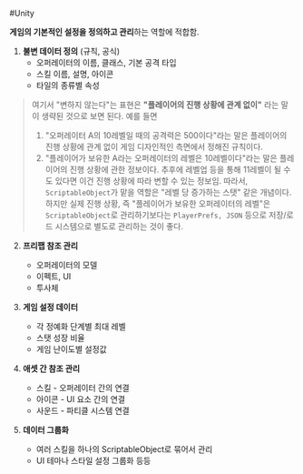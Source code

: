 #Unity 

**게임의 기본적인 설정을 정의하고 관리**하는 역할에 적합함.

1. **불변 데이터 정의** (규칙, 공식)
	- 오퍼레이터의 이름, 클래스, 기본 공격 타입
	- 스킬 이름, 설명, 아이콘
	- 타일의 종류별 속성 

> 여기서 "변하지 않는다"는 표현은 **"플레이어의 진행 상황에 관계 없이"** 라는 말이 생략된 것으로 보면 된다.
> 예를 들면 
> 1. "오퍼레이터 A의 10레벨일 때의 공격력은 500이다"라는 말은 플레이어의 진행 상황에 관계 없이 게임 디자인적인 측면에서 정해진 규칙이다.
> 2. "플레이어가 보유한 A라는 오퍼레이터의 레벨은 10레벨이다"라는 말은 플레이어의 진행 상황에 관한 정보이다. 추후에 레벨업 등을 통해 11레벨이 될 수도 있다면 이건 진행 상황에 따라 변할 수 있는 정보임.
> 따라서, `ScriptableObject`가 맡을 역할은 "레벨 당 증가하는 스탯" 같은 개념이다. 하지만 실제 진행 상황, 즉 "플레이어가 보유한 오퍼레이터의 레벨"은 `ScriptableObject`로 관리하기보다는 `PlayerPrefs, JSON` 등으로 저장/로드 시스템으로 별도로 관리하는 것이 좋다.


2. **프리팹 참조 관리**
	- 오퍼레이터의 모델 
	- 이펙트, UI
	- 투사체

3. **게임 설정 데이터**
	- 각 정예화 단계별 최대 레벨
	- 스탯 성장 비율
	- 게임 난이도별 설정값

4. **애셋 간 참조 관리**
	- 스킬 - 오퍼레이터 간의 연결
	- 아이콘 - UI 요소 간의 연결
	- 사운드 - 파티클 시스템 연결 

5. **데이터 그룹화**
	- 여러 스킬을 하나의 ScriptableObject로 묶어서 관리
	- UI 테마나 스타일 설정 그룹화 등등

